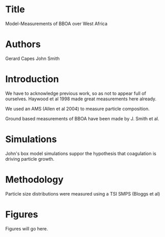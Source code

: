 # Title
Model-Measurements of BBOA over West Africa

# Authors
Gerard Capes
John Smith

# Introduction
We have to acknowledge previous work, so as not to appear full of ourselves.
Haywood et al 1998 made great measurements here already.

We used an AMS (Allen et al 2004) to measure particle composition.

Ground based measurements of BBOA have been made by J. Smith et al.

# Simulations
John's box model simulations suppor the hypothesis that coagulation is driving particle growth.

# Methodology
Particle size distributions were measured using a TSI SMPS (Bloggs et al)

# Figures
Figures will go here.